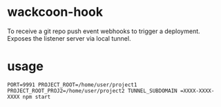 # wackcoon-hook

To receive a git repo push event webhooks to trigger a deployment. Exposes the listener server via local tunnel.

# usage

`
PORT=9991 PROJECT_ROOT=/home/user/project1 PROJECT_ROOT_PROJ2=/home/user/project2 TUNNEL_SUBDOMAIN
=XXXX-XXXX-XXXX npm start
`